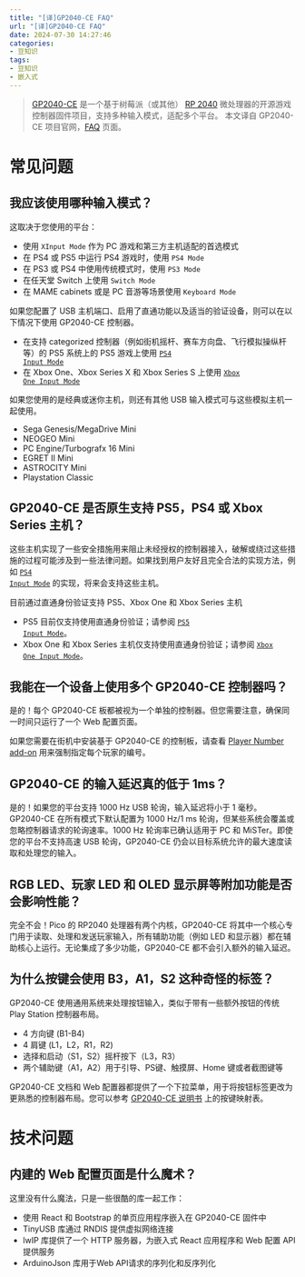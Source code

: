 ```yaml
---
title: "[译]GP2040-CE FAQ"
url: "[译]GP2040-CE FAQ"
date: 2024-07-30 14:27:46
categories:
- 豆知识
tags:
- 豆知识
- 嵌入式
---
```


> [GP2040-CE](https://gp2040-ce.info/) 是一个基于树莓派（或其他） [RP 2040](https://www.raspberrypi.com/documentation/microcontrollers/rp2040.html) 微处理器的开源游戏控制器固件项目，支持多种输入模式，适配多个平台。
> 本文译自 GP2040-CE 项目官网，[FAQ](https://gp2040-ce.info/faq/faq-general)  页面。

<!-- more -->

# 常见问题

## 我应该使用哪种输入模式？

这取决于您使用的平台：

- 使用 `XInput Mode` 作为 PC 游戏和第三方主机适配的首选模式
- 在 PS4 或 PS5 中运行 PS4 游戏时，使用 `PS4 Mode`
- 在 PS3 或 PS4 中使用传统模式时，使用 `PS3 Mode`
- 在任天堂 Switch 上使用  `Switch Mode`
- 在 MAME cabinets 或是 PC 音游等场景使用 `Keyboard Mode`

如果您配置了 USB 主机端口、启用了直通功能以及适当的验证设备，则可以在以下情况下使用 GP2040-CE 控制器。

- 在支持 categorized 控制器（例如街机摇杆、赛车方向盘、飞行模拟操纵杆等）的 PS5 系统上的 PS5 游戏上使用 <code>[PS4 Input Mode](https://gp2040-ce.info/web-configurator/menu-pages/settings#additional-ps4-settings)</code>
- 在 Xbox One、Xbox Series X 和 Xbox Series S 上使用 <code>[Xbox One Input Mode](https://gp2040-ce.info/web-configurator/menu-pages/settings#additional-xbox-one-settings)</code>

如果您使用的是经典或迷你主机，则还有其他 USB 输入模式可与这些模拟主机一起使用。

- Sega Genesis/MegaDrive Mini
- NEOGEO Mini
- PC Engine/Turbografx 16 Mini
- EGRET II Mini
- ASTROCITY Mini
- Playstation Classic

## GP2040-CE 是否原生支持 PS5，PS4 或 Xbox Series 主机？

这些主机实现了一些安全措施用来阻止未经授权的控制器接入，破解或绕过这些措施的过程可能涉及到一些法律问题。如果找到用户友好且完全合法的实现方法，例如 <code>[PS4 Input Mode](https://gp2040-ce.info/web-configurator/menu-pages/settings#additional-ps4-settings)</code> 的实现，将来会支持这些主机。

目前通过直通身份验证支持 PS5、Xbox One 和 Xbox Series 主机

- PS5 目前仅支持使用直通身份验证；请参阅 <code>[PS5 Input Mode](https://gp2040-ce.info/web-configurator/menu-pages/settings#additional-ps5-settings)</code>。
- Xbox One 和 Xbox Series 主机仅支持使用直通身份验证；请参阅 <code>[Xbox One Input Mode](https://gp2040-ce.info/web-configurator/menu-pages/settings#additional-xbox-one-settings)</code>。

## 我能在一个设备上使用多个 GP2040-CE 控制器吗？

是的！每个 GP2040-CE 板都被视为一个单独的控制器。但您需要注意，确保同一时间只运行了一个 Web 配置页面。

如果您需要在街机中安装基于 GP2040-CE 的控制板，请查看 [Player Number add-on](https://gp2040-ce.info/add-ons/player-number) 用来强制指定每个玩家的编号。

## GP2040-CE 的输入延迟真的低于 1ms？

是的！如果您的平台支持 1000 Hz USB 轮询，输入延迟将小于 1 毫秒。GP2040-CE 在所有模式下默认配置为 1000 Hz/1 ms 轮询，但某些系统会覆盖或忽略控制器请求的轮询速率。1000 Hz 轮询率已确认适用于 PC 和 MiSTer。即使您的平台不支持高速 USB 轮询，GP2040-CE 仍会以目标系统允许的最大速度读取和处理您的输入。

## RGB LED、玩家 LED 和 OLED 显示屏等附加功能是否会影响性能？

完全不会！Pico 的 RP2040 处理器有两个内核，GP2040-CE 将其中一个核心专门用于读取、处理和发送玩家输入，所有辅助功能（例如 LED 和显示器）都在辅助核心上运行。无论集成了多少功能，GP2040-CE 都不会引入额外的输入延迟。

## 为什么按键会使用 B3，A1，S2 这种奇怪的标签？

GP2040-CE 使用通用系统来处理按钮输入，类似于带有一些额外按钮的传统 Play Station 控制器布局。

- 4 方向键 (B1-B4)
- 4 肩键 (L1，L2，R1，R2)
- 选择和启动（S1，S2）摇杆按下（L3，R3）
- 两个辅助键（A1，A2）用于引导、PS键、触摸屏、Home 键或者截图键等

GP2040-CE 文档和 Web 配置器都提供了一个下拉菜单，用于将按钮标签更改为更熟悉的控制器布局。您可以参考 [GP2040-CE 说明书](https://gp2040-ce.info/usage#buttons) 上的按键映射表。

# 技术问题

## 内建的 Web 配置页面是什么魔术？

这里没有什么魔法，只是一些很酷的库一起工作：

- 使用 React 和 Bootstrap 的单页应用程序嵌入在 GP2040-CE 固件中
- TinyUSB 库通过 RNDIS 提供虚拟网络连接
- lwIP 库提供了一个 HTTP 服务器，为嵌入式 React 应用程序和 Web 配置 API 提供服务
- ArduinoJson 库用于Web API请求的序列化和反序列化

